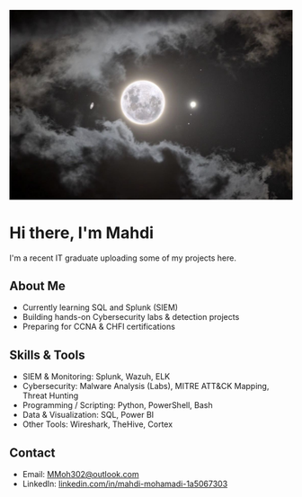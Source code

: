 <p align="center">
  <img src="https://raw.githubusercontent.com/LogsByMahdi/LogsByMahdi/main/moon.jpg" alt="Banner" />
</p>

# Hi there, I'm Mahdi  

I'm a recent IT graduate uploading some of my projects here.

## About Me  
- Currently learning SQL and Splunk (SIEM)
- Building hands-on Cybersecurity labs & detection projects
- Preparing for CCNA & CHFI certifications  


## Skills & Tools  
- SIEM & Monitoring: Splunk, Wazuh, ELK  
- Cybersecurity: Malware Analysis (Labs), MITRE ATT&CK Mapping, Threat Hunting  
- Programming / Scripting: Python, PowerShell, Bash  
- Data & Visualization: SQL, Power BI  
- Other Tools: Wireshark, TheHive, Cortex  

## Contact 
- Email: [MMoh302@outlook.com](mailto:MMoh302@outlook.com)  
- LinkedIn: [linkedin.com/in/mahdi-mohamadi-1a5067303](https://www.linkedin.com/in/mahdi-mohamadi-1a5067303)  


